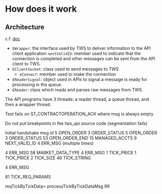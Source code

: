 # How does it work

## Architecture

c.f. [doc](https://ibkrcampus.com/ibkr-api-page/twsapi-doc/#architecture)

- `EWrapper`: the interface used by TWS to deliver information to the API client application
    `nextValidID`: member used to indicate that the connection is completed and other messages can be sent from the API client to TWS.
- `EClientSocket`: class used to send messages to TWS
    - `eConnect`: member used to make the connection
- `EReaderSignal`: object used in APIs to signal a message is ready for processing in the queue.
- `EReader`:  class which reads and parses raw messages from TWS.

The API programs have 3 threads: a reader thread, a queue thread, and then a wrapper thread.

Test fails on ST_CONTRACTOPERATION_ACK where msg is always empty

Do not put breakpoints in the tws_api source code (segmentation fails)

Initial handshake msg id
5 OPEN_ORDER 
3 ORDER_STATUS
5 OPEN_ORDER 
3 ORDER_STATUS
53 OPEN_ORDER_END
15 MANAGED_ACCTS
9 NEXT_VALID_ID
4 ERR_MSG (multiple times)

4 ERR_MSG
58 MARKET_DATA_TYPE
4 ERR_MSG
1 TICK_PRICE
1 TICK_PRICE
2 TICK_SIZE
46 TICK_STRING

4 ERR_MSG

81 TICK_REQ_PARAMS

reqTickByTickData>  processTickByTickDataMsg 99